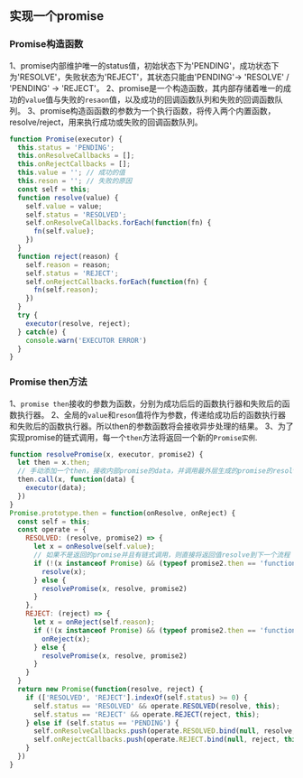 ## 实现一个promise 

### Promise构造函数
1、promise内部维护唯一的status值，初始状态下为'PENDING'，成功状态下为'RESOLVE'，失败状态为'REJECT'，其状态只能由'PENDING'-> 'RESOLVE' / 'PENDING' -> 'REJECT'。
2、promise是一个构造函数，其内部存储着唯一的成功的``value``值与失败的``resaon``值，以及成功的回调函数队列和失败的回调函数队列。
3、promise构造函函数的参数为一个执行函数，将传入两个内置函数，resolve/reject，用来执行成功或失败的回调函数队列。

```javascript
function Promise(executor) {
  this.status = 'PENDING';
  this.onResolveCallbacks = [];
  this.onRejectCallbacks = [];
  this.value = ''; // 成功的值
  this.reson = ''; // 失败的原因
  const self = this;
  function resolve(value) {
    self.value = value;
    self.status = 'RESOLVED';
    self.onResolveCallbacks.forEach(function(fn) {
      fn(self.value);
    })
  }
  function reject(reason) {
    self.reason = reason;
    self.status = 'REJECT';
    self.onRejectCallbacks.forEach(function(fn) {
      fn(self.reason);
    })
  }
  try {
    executor(resolve, reject);
  } catch(e) {
    console.warn('EXECUTOR ERROR')
  }
}

```

### Promise then方法
1、``promise then``接收的参数为函数，分别为成功后后的函数执行器和失败后的函数执行器。
2、全局的``value``和``reson``值将作为参数，传递给成功后的函数执行器和失败后的函数执行器。所以then的参数函数将会接收异步处理的结果。
3、为了实现promise的链式调用，每一个``then``方法将返回一个新的``Promise实例``.

```javascript
function resolvePromise(x, executor, promise2) {
  let then = x.then;
  // 手动添加一个then，接收内部promise的data，并调用最外层生成的promise的resolve，将值传递给外层promise的then
  then.call(x, function(data) {
    executor(data);
  })
}
Promise.prototype.then = function(onResolve, onReject) {
  const self = this;
  const operate = {
    RESOLVED: (resolve, promise2) => {
      let x = onResolve(self.value);
      // 如果不是返回的promise并且有链式调用，则直接将返回值resolve到下一个流程
      if (!(x instanceof Promise) && (typeof promise2.then == 'function')) {
        resolve(x);
      } else {
        resolvePromise(x, resolve, promise2)
      }
    },
    REJECT: (reject) => {
      let x = onReject(self.reason);
      if (!(x instanceof Promise) && (typeof promise2.then == 'function')) {
        onReject(x);
      } else {
        resolvePromise(x, resolve, promise2)
      }
    }
  }
  return new Promise(function(resolve, reject) {
    if (['RESOLVED', 'REJECT'].indexOf(self.status) >= 0) {
      self.status == 'RESOLVED' && operate.RESOLVED(resolve, this);
      self.status == 'REJECT' && operate.REJECT(reject, this);
    } else if (self.status == 'PENDING') {
      self.onResolveCallbacks.push(operate.RESOLVED.bind(null, resolve, this));
      self.onRejectCallbacks.push(operate.REJECT.bind(null, reject, this));
    }
  })
}
```
